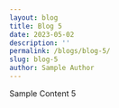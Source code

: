 ```yaml
---
layout: blog
title: Blog 5
date: 2023-05-02
description: ''
permalink: /blogs/blog-5/
slug: blog-5
author: Sample Author
---
```


Sample Content 5